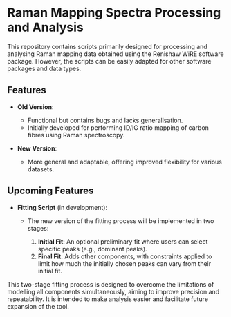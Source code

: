 # Raman Mapping Spectra Processing and Analysis

This repository contains scripts primarily designed for processing and analysing Raman mapping data obtained using the Renishaw WiRE software package. However, the scripts can be easily adapted for other software packages and data types.

## Features
- **Old Version**: 
  - Functional but contains bugs and lacks generalisation.
  - Initially developed for performing ID/IG ratio mapping of carbon fibres using Raman spectroscopy.
  
- **New Version**: 
  - More general and adaptable, offering improved flexibility for various datasets.

## Upcoming Features
- **Fitting Script** (in development):
  - The new version of the fitting process will be implemented in two stages:
  
    1. **Initial Fit**: An optional preliminary fit where users can select specific peaks (e.g., dominant peaks).
    2. **Final Fit**: Adds other components, with constraints applied to limit how much the initially chosen peaks can vary from their initial fit.

This two-stage fitting process is designed to overcome the limitations of modelling all components simultaneously, aiming to improve precision and repeatability. It is intended to make analysis easier and facilitate future expansion of the tool.
